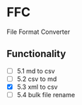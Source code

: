 # FFC
File Format Converter

## Functionality
- [ ] 5.1 md to csv
- [ ] 5.2 csv to md
- [x] 5.3 xml to csv
- [ ] 5.4 bulk file rename
